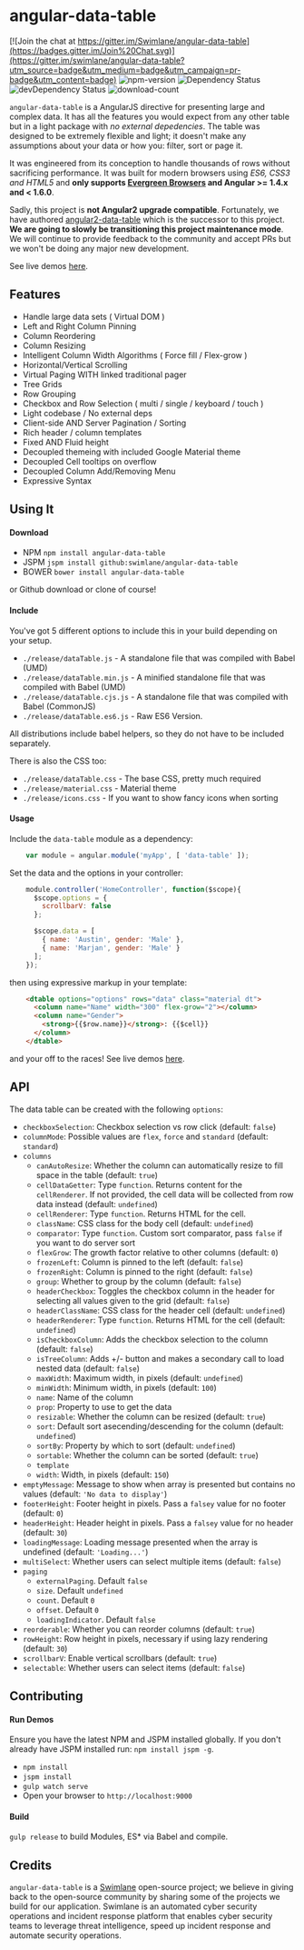 # angular-data-table 

[![Join the chat at https://gitter.im/Swimlane/angular-data-table](https://badges.gitter.im/Join%20Chat.svg)](https://gitter.im/swimlane/angular-data-table?utm_source=badge&utm_medium=badge&utm_campaign=pr-badge&utm_content=badge)
![npm-version](https://img.shields.io/npm/v/angular-data-table.svg)
![Dependency Status](https://david-dm.org/swimlane/angular-data-table.svg)
![devDependency Status](https://david-dm.org/swimlane/angular-data-table/dev-status.svg)
![download-count](https://img.shields.io/npm/dm/angular-data-table.svg)

`angular-data-table` is a AngularJS directive for presenting large and complex data.  It has all the features you would expect from any other table but in a light package with _no external depedencies_. The table was designed to be extremely flexible and light; it doesn't make any assumptions about your data or how you: filter, sort or page it.

It was engineered from its conception to handle thousands of rows without sacrificing performance.  It was built for modern browsers using _ES6, CSS3 and HTML5_ and **only supports [Evergreen Browsers](http://eisenbergeffect.bluespire.com/evergreen-browsers/) and Angular >= 1.4.x and < 1.6.0**.

Sadly, this project is **not Angular2 upgrade compatible**. Fortunately, we have authored [angular2-data-table](https://github.com/swimlane/angular2-data-table) which is the successor to this project. **We are going to slowly be transitioning this project maintenance mode**. We will continue to provide feedback to the community and accept PRs but we won't be doing any major new development.

See live demos [here]( http://swimlane.github.io/angular-data-table/).

## Features

- Handle large data sets ( Virtual DOM )
- Left and Right Column Pinning
- Column Reordering
- Column Resizing
- Intelligent Column Width Algorithms ( Force fill / Flex-grow )
- Horizontal/Vertical Scrolling
- Virtual Paging WITH linked traditional pager
- Tree Grids
- Row Grouping
- Checkbox and Row Selection ( multi / single / keyboard / touch )
- Light codebase / No external deps
- Client-side AND Server Pagination / Sorting
- Rich header / column templates
- Fixed AND Fluid height
- Decoupled themeing with included Google Material theme
- Decoupled Cell tooltips on overflow
- Decoupled Column Add/Removing Menu
- Expressive Syntax

## Using It

#### Download

- NPM `npm install angular-data-table`
- JSPM `jspm install github:swimlane/angular-data-table`
- BOWER `bower install angular-data-table`

or Github download or clone of course!



#### Include

You've got 5 different options to include this in your build depending on your setup.

- `./release/dataTable.js` - A standalone file that was compiled with Babel (UMD)
- `./release/dataTable.min.js` - A minified standalone file that was compiled with Babel (UMD)
- `./release/dataTable.cjs.js` - A standalone file that was compiled with Babel (CommonJS)
- `./release/dataTable.es6.js` - Raw ES6 Version.
 
All distributions include babel helpers, so they do not have to be included separately.

There is also the CSS too:

- `./release/dataTable.css` - The base CSS, pretty much required
- `./release/material.css` - Material theme
- `./release/icons.css` - If you want to show fancy icons when sorting

#### Usage

Include the `data-table` module as a dependency:

```javascript
    var module = angular.module('myApp', [ 'data-table' ]);
```

Set the data and the options in your controller:

```javascript
    module.controller('HomeController', function($scope){
      $scope.options = {
        scrollbarV: false
      };

      $scope.data = [
        { name: 'Austin', gender: 'Male' },
        { name: 'Marjan', gender: 'Male' }
      ];
    });
```

then using expressive markup in your template:

```html
    <dtable options="options" rows="data" class="material dt">
      <column name="Name" width="300" flex-grow="2"></column>
      <column name="Gender">
        <strong>{{$row.name}}</strong>: {{$cell}}
      </column>
    </dtable>
```

and your off to the races! See live demos [here](http://swimlane.github.io/angular-data-table/).

## API

The data table can be created with the following `options`:

- `checkboxSelection`: Checkbox selection vs row click (default: `false`)
- `columnMode`: Possible values are `flex`, `force` and `standard` (default: `standard`)
- `columns`
  - `canAutoResize`: Whether the column can automatically resize to fill space in the table (default: `true`)
  - `cellDataGetter`: Type `function`. Returns content for the `cellRenderer`. If not provided, the cell data will be collected from row data instead (default: `undefined`)
  - `cellRenderer`: Type `function`. Returns HTML for the cell.
  - `className`: CSS class for the body cell (default: `undefined`)
  - `comparator`: Type `function`. Custom sort comparator, pass `false` if you want to do server sort
  - `flexGrow`: The growth factor relative to other columns (default: `0`)
  - `frozenLeft`: Column is pinned to the left (default: `false`)
  - `frozenRight`: Column is pinned to the right (default: `false`)
  - `group`: Whether to group by the column (default: `false`)
  - `headerCheckbox`:  Toggles the checkbox column in the header for selecting all values given to the grid (default: `false`)
  - `headerClassName`: CSS class for the header cell (default: `undefined`)
  - `headerRenderer`: Type `function`. Returns HTML for the cell (default: `undefined`)
  - `isCheckboxColumn`: Adds the checkbox selection to the column (default: `false`)
  - `isTreeColumn`: Adds +/- button and makes a secondary call to load nested data (default: `false`)
  - `maxWidth`: Maximum width, in pixels (default: `undefined`)
  - `minWidth`: Minimum width, in pixels (default: `100`)
  - `name`: Name of the column
  - `prop`: Property to use to get the data
  - `resizable`: Whether the column can be resized (default: `true`)
  - `sort`: Default sort asecending/descending for the column (default: `undefined`)
  - `sortBy`: Property by which to sort (default: `undefined`)
  - `sortable`: Whether the column can be sorted (default: `true`)
  - `template`
  - `width`: Width, in pixels (default: `150`)
- `emptyMessage`: Message to show when array is presented but contains no values (default: `'No data to display'`)
- `footerHeight`: Footer height in pixels. Pass a  `falsey` value for no footer (default: `0`)
- `headerHeight`: Header height in pixels. Pass a  `falsey` value for no header (default: `30`)
- `loadingMessage`: Loading message presented when the array is undefined (default: `'Loading...'`)
- `multiSelect`: Whether users can select multiple items (default: `false`)
- `paging`
  - `externalPaging`. Default `false`
  - `size`. Default `undefined`
  - `count`. Default `0`
  - `offset`. Default `0`
  - `loadingIndicator`. Default `false`
- `reorderable`: Whether you can reorder columns (default: `true`)
- `rowHeight`: Row height in pixels, necessary if using lazy rendering (default: `30`)
- `scrollbarV`: Enable vertical scrollbars (default: `true`)
- `selectable`: Whether users can select items (default: `false`)

## Contributing

#### Run Demos

Ensure you have the latest NPM and JSPM installed globally.  If you don't already have JSPM installed run: `npm install jspm -g`.

- `npm install`
- `jspm install`
- `gulp watch serve`
- Open your browser to `http://localhost:9000`

#### Build

`gulp release` to build Modules, ES* via Babel and compile.

## Credits

`angular-data-table` is a [Swimlane](http://swimlane.com) open-source project; we believe in giving back to the open-source community by sharing some of the projects we build for our application. Swimlane is an automated cyber security operations and incident response platform that enables cyber security teams to leverage threat intelligence, speed up incident response and automate security operations.
